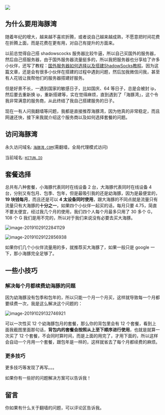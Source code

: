 ![](http://imgs.taoweng.site/2019-10-29-061313.jpg)

## 为什么要用海豚湾

随着年纪的增大，越来越不喜欢折腾，或者说自己越来越成熟，不愿意把时间花费在折腾上面，而是花费在更有用，对自己有提升的方面来。

以前总觉得自己搭 shadowscocks 服务器比较牛逼，所以自己买国外的服务器，然后自己搭服务器，由于国外服务器流量挺多的，所以我把服务器也分享给了许多小伙伴，还写了教程：[国外服务器如何选择以及搭建ShadowSocks教程](http://www.taoweng.site/index.php/archives/99/)。因为这篇文章，还是会有很多小伙伴在搭建的过程中遇到问题，然后加我微信问我，甚至有人花钱让我帮他们的服务器搭建好服务。

但是好景不长，一遇到国家的敏感日子，比如国庆、64 等日子，总是会被封 ip，然后要去重新换 ip，重新搭建等，实在觉得麻烦，直到遇到了「海豚湾」，这个令我非常满意的服务商，从此终结了我自己搭建服务的日子。

现在一有人问我翻墙等问题，我都是直接推荐海豚湾，因为他真的非常稳定，而且网速还快，接下来我就介绍这个服务商以及如何选择套餐的问题。

## 访问海豚湾

永久访问域名: [`海豚湾.COM`](https://xn--90wwvt03e.com/)(需翻墙，全局代理模式访问)

当前域名: [`HITUN.IO`](https://hitun.io/)

## 套餐选择

总共有八种套餐，小海豚代表同时在线设备 2 台，大海豚代表同时在线设备 4 台，分别又有包月、包季、包年，但是最吸引我的还是幼海豚，因为是最便宜的，**19 块钱每月**，而且还是可以 **4 太设备同时使用**，跟大海豚的不同点就是流量只有流量只有大海豚的**十分之一**，如果四个小伙伴一起买的话，每月只要 4.75，简直不要太便宜，经过我几个月的使用，我们四个人每个月最多只用了 30 多个 G，108 个 G 我们是用不完的，所以对于我们来说没有必要去买大海豚。

![image-20191029122841129](http://imgs.taoweng.site/2019-10-29-042932.png)

![image-20191029122856938](http://imgs.taoweng.site/2019-10-29-042922.png)

如果你们几个小伙伴流量用的多，就推荐买大海豚了，如果一般只是 google 一下，那小海豚完全足够了。

## 一些小技巧

### 解决每个月都续费幼海豚的问题

因为幼海豚没有包季和包年的，所以只能一个月一个月买，这样就导致每一个月都要续费一次，我是这么解决这个问题的：

![image-20191029132746921](http://imgs.taoweng.site/2019-10-29-052749.png)

可以一次性买 12 个幼海豚包月的套餐，那么你的背包里会有 12 个套餐，看到上面我截图里面那句话，**背包内的套餐会按照从上至下顺序进行使用**，也就是就算一次买了 12 个套餐，不会同时算时间，而是上面的用完了，才用下面的，所以这样会自动一个月用一个套餐，跟包年是一样的，这样就省去了每个月都续费的麻烦。

### 更多技巧

更多技巧等发现了再写。。。

如果你有一些好的问题解决方案可以告诉我！

## 留言

你如果有什么关于翻墙的问题，可以评论区告诉我。